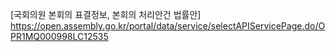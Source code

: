 [국회의원 본회의 표결정보, 본회의 처리안건 법률안] https://open.assembly.go.kr/portal/data/service/selectAPIServicePage.do/OPR1MQ000998LC12535